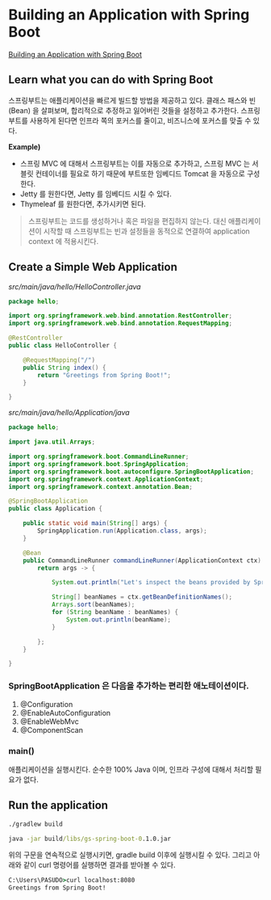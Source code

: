 # Building an Application with Spring Boot
[Building an Application with Spring Boot](https://spring.io/guides/gs/spring-boot/)

## Learn what you can do with Spring Boot
스프링부트는 애플리케이션을 빠르게 빌드할 방법을 제공하고 있다. 클래스 패스와 빈(Bean) 을 살펴보며, 합리적으로 추정하고 잃어버린 것들을 설정하고 추가한다. 스프링부트를 사용하게 된다면 인프라 쪽의 포커스를 줄이고, 비즈니스에 포커스를 맞출 수 있다.

__Example)__  
- 스프링 MVC 에 대해서 스프링부트는 이를 자동으로 추가하고, 스프링 MVC 는 서블릿 컨테이너를 필요로 하기 때문에 부트또한 임베디드 Tomcat 을 자동으로 구성한다.
- Jetty 를 원한다면, Jetty 를 임베디드 시킬 수 있다.
- Thymeleaf 를 원한다면, 추가시키면 된다.

> 스프링부트는 코드를 생성하거나 혹은 파일을 편집하지 않는다. 대신 애플리케이션이 시작할 때 스프링부트는 빈과 설정들을 동적으로 연결하여 application context 에 적용시킨다.

## Create a Simple Web Application
_src/main/java/hello/HelloController.java_
```java
package hello;

import org.springframework.web.bind.annotation.RestController;
import org.springframework.web.bind.annotation.RequestMapping;

@RestController
public class HelloController {

    @RequestMapping("/")
    public String index() {
        return "Greetings from Spring Boot!";
    }

}
```
   
_src/main/java/hello/Application/java_
```java
package hello;

import java.util.Arrays;

import org.springframework.boot.CommandLineRunner;
import org.springframework.boot.SpringApplication;
import org.springframework.boot.autoconfigure.SpringBootApplication;
import org.springframework.context.ApplicationContext;
import org.springframework.context.annotation.Bean;

@SpringBootApplication
public class Application {

    public static void main(String[] args) {
        SpringApplication.run(Application.class, args);
    }

    @Bean
    public CommandLineRunner commandLineRunner(ApplicationContext ctx) {
        return args -> {

            System.out.println("Let's inspect the beans provided by Spring Boot:");

            String[] beanNames = ctx.getBeanDefinitionNames();
            Arrays.sort(beanNames);
            for (String beanName : beanNames) {
                System.out.println(beanName);
            }

        };
    }

}
```
### SpringBootApplication 은 다음을 추가하는 편리한 애노테이션이다.
1. @Configuration
2. @EnableAutoConfiguration
3. @EnableWebMvc
4. @ComponentScan

### main()
애플리케이션을 실행시킨다. 순수한 100% Java 이며, 인프라 구성에 대해서 처리할 필요가 없다.

## Run the application
```cmd
./gradlew build
```

```cmd
java -jar build/libs/gs-spring-boot-0.1.0.jar
```

위의 구문을 연속적으로 실행시키면, gradle build 이후에 실행시킬 수 있다. 그리고 아래와 같이 curl 명령어를 실행하면 결과를 받아볼 수 있다.
```cmd
C:\Users\PASUDO>curl localhost:8080
Greetings from Spring Boot!
```


